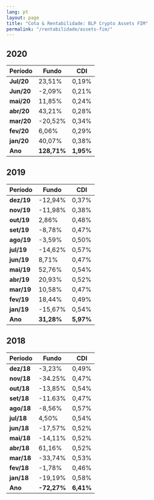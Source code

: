 ```yaml
---
lang: pt
layout: page
title: "Cota & Rentabilidade: BLP Crypto Assets FIM"
permalink: "/rentabilidade/assets-fim/"
---
```

## 2020

Período | Fundo | CDI
---|---|---
**Jul/20** | 23,51% | 0,19%
**Jun/20** | -2,09% | 0,21%
**mai/20** | 11,85% | 0,24%
**abr/20** | 43,21% | 0,28%
**mar/20** | -20,52% | 0,34%
**fev/20** | 6,06% | 0,29%
**jan/20** | 40,07% | 0,38%
**Ano**  | **128,71%** | **1,95%**

## 2019

Período | Fundo | CDI
---|---|---
**dez/19** | -12,94% | 0,37%
**nov/19** | -11,98% | 0,38%
**out/19** | 2,86% | 0,48%
**set/19** | -8,78% | 0,47%
**ago/19** | -3,59% | 0,50%
**jul/19** | -14,62% | 0,57%
**jun/19** | 8,71% | 0,47%
**mai/19** | 52,76% | 0,54%
**abr/19** | 20,93% | 0,52%
**mar/19** | 10,58% | 0,47%
**fev/19** | 18,44% | 0,49%
**jan/19** | -15,67% | 0,54%
**Ano**  | **31,28%** | **5,97%**

## 2018

Período | Fundo | CDI
---|---|---
**dez/18** | -3,23% |  0,49%
**nov/18**  | -34.25%  | 0,47%
**out/18** | -13,85% | 0,54%
**set/18** | -11.63% | 0,47%
**ago/18** | -8,56% | 0,57%
**jul/18** | 4,50% | 0,54%
**jun/18** | -17,57% | 0,52%
**mai/18** | -14,11% | 0,52%
**abr/18** | 61,16% | 0,52%
**mar/18** | -33,74% | 0,53%
**fev/18** | -1,78% | 0,46%
**jan/18** | -19,19% | 0,58%
**Ano**  | **-72,27%** | **6,41%**
